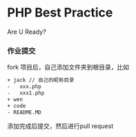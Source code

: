 # PHP Best Practice

Are U Ready?

### 作业提交

fork 项目后，自己添加文件夹到根目录，比如 

``` bash
+ jack // 自己的昵称目录
-   xxx.php
-   xxx1.php
+ wen
+ code
- README.MD

```

添加完成后提交，然后进行pull request











